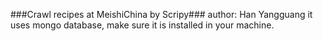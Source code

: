 ###Crawl recipes at MeishiChina by Scripy###
author: Han Yangguang
it uses mongo database, make sure it is installed in your machine.
